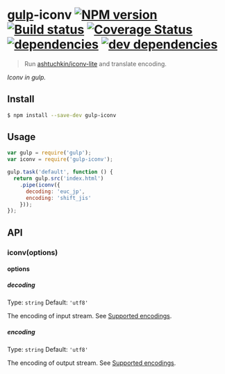 # [gulp](http://gulpjs.com)-iconv [![NPM version][npm-image]][npm-url] [![Build status][travis-image]][travis-url] [![Coverage Status][coveralls-image]][coveralls-url] [![dependencies][dependencies-image]][dependencies-url] [![dev dependencies][dev-dependencies-image]][dev-dependencies-url]

> Run [ashtuchkin/iconv-lite](https://github.com/ashtuchkin/iconv-lite) and translate encoding.

*Iconv in gulp.*

## Install

```bash
$ npm install --save-dev gulp-iconv
```

## Usage

```js
var gulp = require('gulp');
var iconv = require('gulp-iconv');

gulp.task('default', function () {
  return gulp.src('index.html')
    .pipe(iconv({
      decoding: 'euc_jp',
      encoding: 'shift_jis'
    }));
});
```

## API

### iconv(options)

#### options

##### decoding

Type: `string`
Default: `'utf8'`

The encoding of input stream. See [Supported encodings](https://github.com/ashtuchkin/iconv-lite#supported-encodings).

##### encoding

Type: `string`
Default: `'utf8'`

The encoding of output stream. See [Supported encodings](https://github.com/ashtuchkin/iconv-lite#supported-encodings).


[npm-image]: http://img.shields.io/npm/v/gulp-iconv.svg
[npm-url]: https://npmjs.org/package/gulp-iconv
[travis-image]: http://img.shields.io/travis/minodisk/gulp-iconv.svg?style=flat-square
[travis-url]: http://travis-ci.org/minodisk/gulp-iconv
[coveralls-image]: https://img.shields.io/coveralls/minodisk/gulp-iconv.svg?style=flat-square
[coveralls-url]: https://coveralls.io/r/minodisk/gulp-iconv
[dependencies-image]: http://img.shields.io/david/minodisk/gulp-iconv.svg?style=flat-square
[dependencies-url]: https://david-dm.org/minodisk/gulp-iconv
[dev-dependencies-image]: http://img.shields.io/david/dev/minodisk/gulp-iconv.svg?style=flat-square
[dev-dependencies-url]: https://david-dm.org/minodisk/gulp-iconv#info=devDependencies
